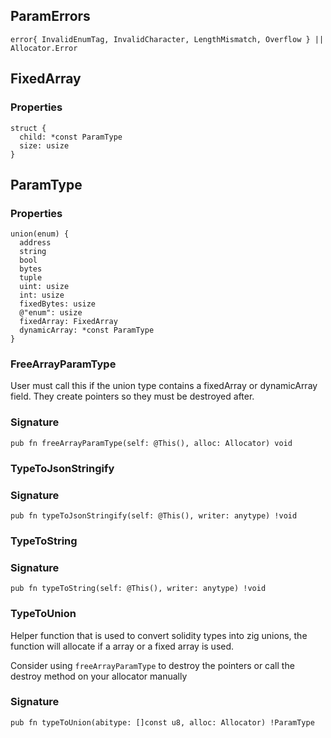 ## ParamErrors

```zig
error{ InvalidEnumTag, InvalidCharacter, LengthMismatch, Overflow } || Allocator.Error
```

## FixedArray

### Properties

```zig
struct {
  child: *const ParamType
  size: usize
}
```

## ParamType

### Properties

```zig
union(enum) {
  address
  string
  bool
  bytes
  tuple
  uint: usize
  int: usize
  fixedBytes: usize
  @"enum": usize
  fixedArray: FixedArray
  dynamicArray: *const ParamType
}
```

### FreeArrayParamType
User must call this if the union type contains a fixedArray or dynamicArray field.
They create pointers so they must be destroyed after.

### Signature

```zig
pub fn freeArrayParamType(self: @This(), alloc: Allocator) void
```

### TypeToJsonStringify
### Signature

```zig
pub fn typeToJsonStringify(self: @This(), writer: anytype) !void
```

### TypeToString
### Signature

```zig
pub fn typeToString(self: @This(), writer: anytype) !void
```

### TypeToUnion
Helper function that is used to convert solidity types into zig unions,
the function will allocate if a array or a fixed array is used.

Consider using `freeArrayParamType` to destroy the pointers
or call the destroy method on your allocator manually

### Signature

```zig
pub fn typeToUnion(abitype: []const u8, alloc: Allocator) !ParamType
```

